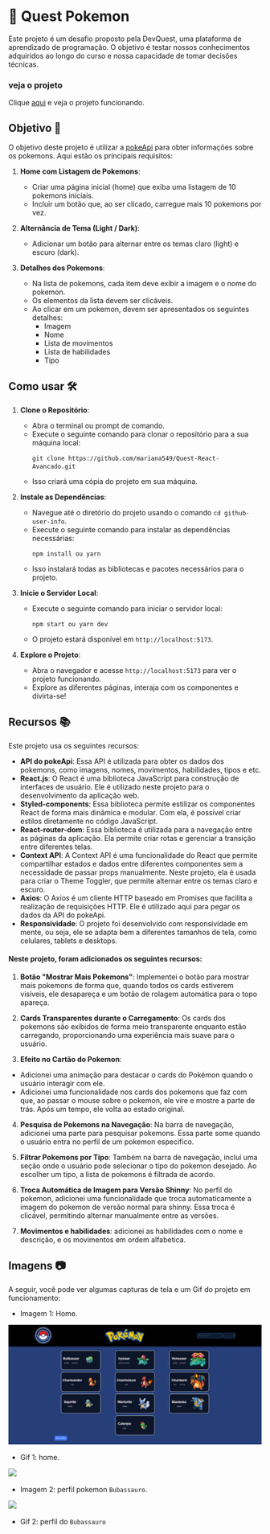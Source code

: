 # 🚀 Quest Pokemon 
 
Este projeto é um desafio proposto pela DevQuest, uma plataforma de aprendizado de programação. O objetivo é testar nossos conhecimentos adquiridos ao longo do curso e nossa capacidade de tomar decisões técnicas.

### veja o projeto 

Clique [aqui](https://quest-react-avancado-aj77frgod-marianas-projects-c02dcf1f.vercel.app/) e veja o projeto funcionando.

## Objetivo 🎯

O objetivo deste projeto é utilizar a [pokeApi](https://pokeapi.co/) para obter informações sobre os pokemons. Aqui estão os principais requisitos:

1. **Home com Listagem de Pokemons**:
   - Criar uma página inicial (home) que exiba uma listagem de 10 pokemons iniciais.
   - Incluir um botão que, ao ser clicado, carregue mais 10 pokemons por vez.

2. **Alternância de Tema (Light / Dark)**:
   - Adicionar um botão para alternar entre os temas claro (light) e escuro (dark).

3. **Detalhes dos Pokemons**:
   - Na lista de pokemons, cada item deve exibir a imagem e o nome do pokemon.
   - Os elementos da lista devem ser clicáveis.
   - Ao clicar em um pokemon, devem ser apresentados os seguintes detalhes:
     - Imagem
     - Nome
     - Lista de movimentos
     - Lista de habilidades
     - Tipo

## Como usar 🛠️

1. **Clone o Repositório**:
   - Abra o terminal ou prompt de comando.
   - Execute o seguinte comando para clonar o repositório para a sua máquina local:
     ```
     git clone https://github.com/mariana549/Quest-React-Avancado.git
     ```
   - Isso criará uma cópia do projeto em sua máquina.

2. **Instale as Dependências**:
   - Navegue até o diretório do projeto usando o comando `cd github-user-info`.
   - Execute o seguinte comando para instalar as dependências necessárias:
     ```
     npm install ou yarn 
     ```
   - Isso instalará todas as bibliotecas e pacotes necessários para o projeto.

3. **Inicie o Servidor Local**:
   - Execute o seguinte comando para iniciar o servidor local:
     ```
     npm start ou yarn dev
     ```
   - O projeto estará disponível em `http://localhost:5173`.

4. **Explore o Projeto**:
   - Abra o navegador e acesse `http://localhost:5173` para ver o projeto funcionando.
   - Explore as diferentes páginas, interaja com os componentes e divirta-se!

## Recursos 📚

Este projeto usa os seguintes recursos:

   - **API do pokeApi**: Essa API é utilizada para obter os dados dos pokemons, como imagens, nomes, movimentos, habilidades, tipos e etc.
   - **React.js**: O React é uma biblioteca JavaScript para construção de interfaces de usuário. Ele é utilizado neste projeto para o desenvolvimento da aplicação web.
   - **Styled-components**: Essa biblioteca permite estilizar os componentes React de forma mais dinâmica e modular. Com ela, é possível criar estilos diretamente no código JavaScript.
   - **React-router-dom**: Essa biblioteca é utilizada para a navegação entre as páginas da aplicação. Ela permite criar rotas e gerenciar a transição entre diferentes telas.
   - **Context API**: A Context API é uma funcionalidade do React que permite compartilhar estados e dados entre diferentes componentes sem a necessidade de passar props manualmente. Neste projeto, ela é usada para criar o Theme Toggler, que permite alternar entre os temas claro e escuro.
   - **Axios**: O Axios é um cliente HTTP baseado em Promises que facilita a realização de requisições HTTP. Ele é utilizado aqui para pegar os dados da API do pokeApi.
   - **Responsividade**: O projeto foi desenvolvido com responsividade em mente, ou seja, ele se adapta bem a diferentes tamanhos de tela, como celulares, tablets e desktops.

#### Neste projeto, foram adicionados os seguintes recursos:

1. **Botão "Mostrar Mais Pokemons"**: Implementei o botão para mostrar mais pokemons de forma que, quando todos os cards estiverem visíveis, ele desapareça e um botão de rolagem automática para o topo apareça.

2. **Cards Transparentes durante o Carregamento**: Os cards dos pokemons são exibidos de forma meio transparente enquanto estão carregando, proporcionando uma experiência mais suave para o usuário.

3. **Efeito no Cartão do Pokemon**:
 - Adicionei uma animação para destacar o cards do Pokémon quando o usuário interagir com ele.
 - Adicionei uma funcionalidade nos cards dos pokemons que faz com que, ao passar o mouse sobre o pokemon, ele vire e mostre a parte de trás. Após um tempo, ele volta ao estado original.

4. **Pesquisa de Pokemons na Navegação**: Na barra de navegação, adicionei uma parte para pesquisar pokemons. Essa parte some quando o usuário entra no perfil de um pokemon específico.

5. **Filtrar Pokemons por Tipo**: Também na barra de navegação, incluí uma seção onde o usuário pode selecionar o tipo do pokemon desejado. Ao escolher um tipo, a lista de pokemons é filtrada de acordo.

6. **Troca Automática de Imagem para Versão Shinny**: No perfil do pokemon, adicionei uma funcionalidade que troca automaticamente a imagem do pokemon de versão normal para shinny. Essa troca é clicável, permitindo alternar manualmente entre as versões.

7. **Movimentos e habilidades**: adicionei as habilidades com o nome e descrição, e os movimentos em ordem alfabetica.


## Imagens 📷

A seguir, você pode ver algumas capturas de tela e um Gif do projeto em funcionamento:

- Imagem 1: Home.

![](./public/images/home1.png)

- Gif 1: home.

![](./public/images/pokemonHomeCaptura.gif)

- Imagem 2: perfil pokemon `Bubassauro`.

![](./src/capturas/Captura%20de%20tela%202024-02-20%20151129.png)

- Gif 2: perfil do `Bubassauro`

![]()

